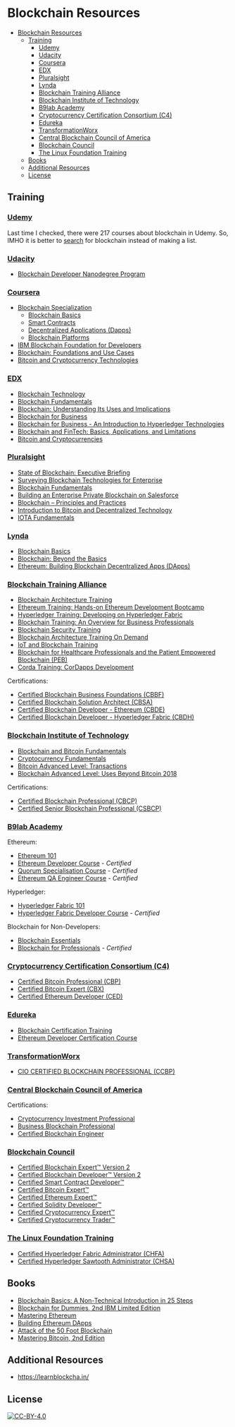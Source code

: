 # Blockchain Resources

<!-- @import "[TOC]" {cmd="toc" depthFrom=1 depthTo=6 orderedList=false} -->

<!-- code_chunk_output -->

* [Blockchain Resources](#blockchain-resources)
	* [Training](#training)
		* [Udemy](#udemy)
		* [Udacity](#udacity)
		* [Coursera](#coursera)
		* [EDX](#edx)
		* [Pluralsight](#pluralsight)
		* [Lynda](#lynda)
		* [Blockchain Training Alliance](#blockchain-training-alliance)
		* [Blockchain Institute of Technology](#blockchain-institute-of-technology)
		* [B9lab Academy](#b9lab-academy)
		* [Cryptocurrency Certification Consortium (C4)](#cryptocurrency-certification-consortium-c4)
		* [Edureka](#edureka)
		* [TransformationWorx](#transformationworx)
		* [Central Blockchain Council of America](#central-blockchain-council-of-america)
		* [Blockchain Council](#blockchain-council)
		* [The Linux Foundation Training](#the-linux-foundation-training)
	* [Books](#books)
	* [Additional Resources](#additional-resources)
	* [License](#license)

<!-- /code_chunk_output -->

## Training

### [Udemy](https://www.udemy.com)

Last time I checked, there were 217 courses about blockchain in Udemy. So, IMHO it is better to [search](https://www.udemy.com/courses/search/?q=blockchain&src=sac&kw=blockchain) for blockchain instead of making a list.

### [Udacity](https://www.udacity.com)

* [Blockchain Developer Nanodegree Program](https://eu.udacity.com/course/blockchain-developer-nanodegree--nd1309)

### [Coursera](https://www.coursera.org)

* [Blockchain Specialization](https://www.coursera.org/specializations/blockchain)
  * [Blockchain Basics](https://www.coursera.org/learn/blockchain-basics)
  * [Smart Contracts](https://www.coursera.org/learn/smarter-contracts)
  * [Decentralized Applications (Dapps)](https://www.coursera.org/learn/decentralized-apps-on-blockchain)
  * [Blockchain Platforms](https://www.coursera.org/learn/blockchain-platforms)
* [IBM Blockchain Foundation for Developers](https://www.coursera.org/learn/ibm-blockchain-essentials-for-developers)
* [Blockchain: Foundations and Use Cases](https://www.coursera.org/learn/blockchain-foundations-and-use-cases)
* [Bitcoin and Cryptocurrency Technologies](https://www.coursera.org/learn/cryptocurrency)

### [EDX](https://www.edx.org)

* [Blockchain Technology](https://www.edx.org/course/blockchain-advancing-decentralized-technology)
* [Blockchain Fundamentals](https://www.edx.org/professional-certificate/uc-berkeleyx-blockchain-fundamentals)
* [Blockchain: Understanding Its Uses and Implications](https://www.edx.org/course/understanding-blockchain-and-its-implications)
* [Blockchain for Business](https://www.edx.org/professional-certificate/linuxfoundationx-blockchain-for-business)
* [Blockchain for Business - An Introduction to Hyperledger Technologies](https://www.edx.org/course/blockchain-business-introduction-linuxfoundationx-lfs171x-0)
* [Blockchain and FinTech: Basics, Applications, and Limitations](https://www.edx.org/course/blockchain-and-fintech-basics-applications-and-limitations)
* [Bitcoin and Cryptocurrencies](https://www.edx.org/course/cryptocurrencies-bitcoin-and-the-crypto-space)

### [Pluralsight](https://www.pluralsight.com)

* [State of Blockchain: Executive Briefing](https://www.pluralsight.com/courses/state-of-blockchain-executive-briefing)
* [Surveying Blockchain Technologies for Enterprise](https://www.pluralsight.com/courses/surveying-blockchain-technologies-enterprise)
* [Blockchain Fundamentals](https://www.pluralsight.com/courses/blockchain-fundamentals)
* [Building an Enterprise Private Blockchain on Salesforce](https://www.pluralsight.com/courses/salesforce-enterprise-building-private-blockchain)
* [Blockchain – Principles and Practices](https://www.pluralsight.com/courses/blockchain-principles-practices)
* [Introduction to Bitcoin and Decentralized Technology](https://www.pluralsight.com/courses/bitcoin-decentralized-technology)
* [IOTA Fundamentals](https://www.pluralsight.com/courses/iota-fundamentals)

### [Lynda](https://www.lynda.com)

* [Blockchain Basics](https://www.lynda.com/Data-Science-tutorials/Blockchain-Basics/574704-2.html?srchtrk=index%3a1%0alinktypeid%3a2%0aq%3ablockchain%0apage%3a1%0as%3arelevance%0asa%3atrue%0aproducttypeid%3a2)
* [Blockchain: Beyond the Basics](https://www.lynda.com/Blockchain-tutorials/Blockchain-Beyond-Basics/636127-2.html?srchtrk=index%3a2%0alinktypeid%3a2%0aq%3ablockchain%0apage%3a1%0as%3arelevance%0asa%3atrue%0aproducttypeid%3a2)
* [Ethereum: Building Blockchain Decentralized Apps (DApps)](https://www.lynda.com/JavaScript-tutorials/Ethereum-Building-Blockchain-Decentralized-Apps-DApps/706935-2.html?srchtrk=index%3a5%0alinktypeid%3a2%0aq%3ablockchain%0apage%3a1%0as%3arelevance%0asa%3atrue%0aproducttypeid%3a2)

### [Blockchain Training Alliance](https://blockchaintrainingalliance.com)

* [Blockchain Architecture Training](https://blockchaintrainingalliance.com/collections/all-courses/products/blockchain-architecture)
* [Ethereum Training: Hands-on Ethereum Development Bootcamp](https://blockchaintrainingalliance.com/collections/all-courses/products/ethereum_training)
* [Hyperledger Training: Developing on Hyperledger Fabric](https://blockchaintrainingalliance.com/collections/all-courses/products/hyperledger_training)
* [Blockchain Training: An Overview for Business Professionals](https://blockchaintrainingalliance.com/collections/all-courses/products/blockchain-overview)
* [Blockchain Security Training](https://blockchaintrainingalliance.com/collections/all-courses/products/blockchain_security)
* [Blockchain Architecture Training On Demand](https://blockchaintrainingalliance.com/collections/all-courses/products/blockchain-architecture-training-online)
* [IoT and Blockchain Training](https://blockchaintrainingalliance.com/collections/all-courses/products/iot-and-blockchain-training)
* [Blockchain for Healthcare Professionals and the Patient Empowered Blockchain (PEB)](https://blockchaintrainingalliance.com/collections/all-courses/products/blockchain-for-healthcare-professionals-and-the-patient-empowered-blockchain-peb)
* [Corda Training: CorDapps Development](https://blockchaintrainingalliance.com/collections/all-courses/products/cordapps)

Certifications:

* [Certified Blockchain Business Foundations (CBBF)](https://blockchaintrainingalliance.com/collections/certifications/products/cbbf)
* [Certified Blockchain Solution Architect (CBSA)](https://blockchaintrainingalliance.com/collections/certifications/products/cbsa)
* [Certified Blockchain Developer - Ethereum (CBDE)](https://blockchaintrainingalliance.com/collections/certifications/products/cbde)
* [Certified Blockchain Developer - Hyperledger Fabric (CBDH)](https://blockchaintrainingalliance.com/collections/certifications/products/cbdh)

### [Blockchain Institute of Technology](https://blockchaininstituteoftechnology.com/)

* [Blockchain and Bitcoin Fundamentals](https://courses.blockchaininstituteoftechnology.com/courses/blockchain-and-bitcoin-fundamentals)
* [Cryptocurrency Fundamentals](https://courses.blockchaininstituteoftechnology.com/courses/cryptocurrency-fundamentals)
* [Bitcoin Advanced Level: Transactions](https://courses.blockchaininstituteoftechnology.com/courses/bitcoin-advanced-transactions)
* [Blockchain Advanced Level: Uses Beyond Bitcoin 2018](https://courses.blockchaininstituteoftechnology.com/courses/blockchain-uses-beyond-bitcoin-2018)

Certifications:

* [Certified Blockchain Professional (CBCP)](https://blockchaininstituteoftechnology.com/certifications/certified-blockchain-professional/)
* [Certified Senior Blockchain Professional (CSBCP)](https://blockchaininstituteoftechnology.com/certifications/certified-senior-blockchain-professional/)

### [B9lab Academy](https://academy.b9lab.com/)

Ethereum:

* [Ethereum 101](https://academy.b9lab.com/courses/B9lab/X16-0/2016/about)
* [Ethereum Developer Course](https://academy.b9lab.com/courses/B9lab/current-ethereum-developer-course) - _Certified_
* [Quorum Specialisation Course](https://academy.b9lab.com/courses/B9lab/current-Quorum-course) - _Certified_
* [Ethereum QA Engineer Course](https://academy.b9lab.com/courses/B9lab/current-ethereum-qa-engineer-course) - _Certified_

Hyperledger:

* [Hyperledger Fabric 101](https://academy.b9lab.com/courses/course-v1:B9lab+HLF-101+2017-11/about)
* [Hyperledger Fabric Developer Course](https://academy.b9lab.com/courses/B9lab/current-hyperledger-course) - _Certified_

Blockchain for Non-Developers:

* [Blockchain Essentials](https://academy.b9lab.com/courses/course-v1:Blab+BEC-FREE+2018-08/about)
* [Blockchain for Professionals](https://academy.b9lab.com/courses/B9lab/current-bfp-course) - _Certified_

### [Cryptocurrency Certification Consortium (C4)](https://cryptoconsortium.org/)

* [Certified Bitcoin Professional (CBP)](https://cryptoconsortium.org/certifications/CBP)
* [Certified Bitcoin Expert (CBX)](https://cryptoconsortium.org/certifications/CBX)
* [Certified Ethereum Developer (CED)](https://cryptoconsortium.org/certifications/CED)

### [Edureka](https://www.edureka.co/)

* [Blockchain Certification Training](https://www.edureka.co/blockchain-training)
* [Ethereum Developer Certification Course](https://www.edureka.co/ethereum-developer-course)

### [TransformationWorx](https://www.transformationworx.com/)

* [CIO CERTIFIED BLOCKCHAIN PROFESSIONAL (CCBP)](https://www.transformationworx.com/certification)

### [Central Blockchain Council of America](https://www.cbcamerica.org/)

Certifications:

* [Cryptocurrency Investment Professional](https://www.cbcamerica.org/blockchain-certifications/cryptocurrency-investment-professional)
* [Business Blockchain Professional](https://www.cbcamerica.org/blockchain-certifications/business-blockchain-professional)
* [Certified Blockchain Engineer](https://www.cbcamerica.org/blockchain-certifications/certified-blockchain-engineer)

### [Blockchain Council](https://www.blockchain-council.org/)

* [Certified Blockchain Expert™ Version 2](https://www.blockchain-council.org/certifications/certified-blockchain-professional-expert/)
* [Certified Blockchain Developer™ Version 2](https://www.blockchain-council.org/certifications/certified-blockchain-developer/)
* [Certified Smart Contract Developer™](https://www.blockchain-council.org/certifications/certified-smart-contract-developer/)
* [Certified Bitcoin Expert™](https://www.blockchain-council.org/certifications/certified-bitcoin-expert-cbie/)
* [Certified Ethereum Expert™](https://www.blockchain-council.org/certifications/certified-ethereum-expert-cee/)
* [Certified Solidity Developer™](https://www.blockchain-council.org/certifications/certified-solidity-developer/)
* [Certified Cryptocurrency Expert™](https://www.blockchain-council.org/certifications/certified-cryptocurrency-expert/)
* [Certified Cryptocurrency Trader™](https://www.blockchain-council.org/certifications/certified-cryptocurrency-trader/)

### [The Linux Foundation Training](https://training.linuxfoundation.org/)
* [Certified Hyperledger Fabric Administrator (CHFA)](https://training.linuxfoundation.org/certification/certified-hyperledger-fabric-administrator-chfa/)
* [Certified Hyperledger Sawtooth Administrator (CHSA)](https://training.linuxfoundation.org/certification/certified-hyperledger-sawtooth-administrator-chsa/)

## Books

* [Blockchain Basics: A Non-Technical Introduction in 25 Steps](https://www.amazon.com/Blockchain-Basics-Non-Technical-Introduction-Steps/dp/1484226038)
* [Blockchain for Dummies, 2nd IBM Limited Edition](https://www.ibm.com/blockchain/what-is-blockchain)
* [Mastering Ethereum](http://shop.oreilly.com/product/0636920056072.do)
* [Building Ethereum DApps](https://www.manning.com/books/building-ethereum-dapps)
* [Attack of the 50 Foot Blockchain](https://davidgerard.co.uk/blockchain/book/)
* [Mastering Bitcoin, 2nd Edition](https://www.oreilly.com/library/view/mastering-bitcoin-2nd/9781491954379/)

## Additional Resources

* <https://learnblockcha.in/>

## License

[![CC-BY-4.0](https://i.creativecommons.org/l/by/4.0/88x31.png)](http://creativecommons.org/licenses/by/4.0/)
